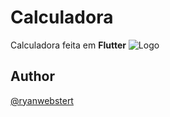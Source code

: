 # Calculadora

 Calculadora feita em **Flutter**
![Logo](https://www.pngitem.com/pimgs/m/95-950230_logo-flutter-png-transparent-png.png)

    
## Author

 [@ryanwebstert](https://www.github.com/ryanwebstert)

  
